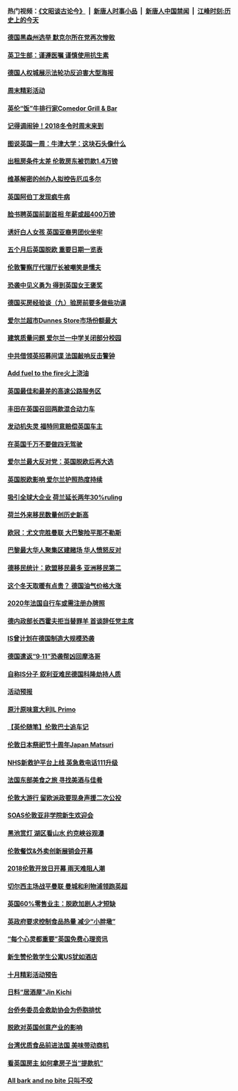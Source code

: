 #### 热门视频：[《文昭谈古论今》](https://github.com/gfw-breaker/wenzhao/blob/master/README.md?t=10291533) &nbsp;|&nbsp; [新唐人时事小品](https://github.com/gfw-breaker/ntdtv-comedy/blob/master/README.md?t=10291533) &nbsp;|&nbsp; [新唐人中国禁闻](https://github.com/gfw-breaker/ntdtv-news/blob/master/README.md?t=10291533) &nbsp;|&nbsp; [江峰时刻:历史上的今天](https://github.com/gfw-breaker/today-in-history/blob/master/README.md?t=10291533) 

#### [德国黑森州选举 默克尔所在党再次惨败](../pages/nsc974/n10814355.md?t=10291533) 

#### [英卫生部：谨遵医嘱 谨慎使用抗生素](../pages/nsc974/n10814251.md?t=10291533) 

#### [德国人权城展示法轮功反迫害大型海报](../pages/nsc974/n10813515.md?t=10291533) 

#### [周末精彩活动](../pages/nsc974/n10813060.md?t=10291533) 

#### [英伦“饭”牛排行家Comedor Grill & Bar](../pages/nsc974/n10813052.md?t=10291533) 

#### [记得调闹钟！2018冬令时周末来到](../pages/nsc974/n10813042.md?t=10291533) 

#### [图说英国一周：牛津大学：这块石头像什么](../pages/nsc974/n10813028.md?t=10291533) 

#### [出租房条件太差 伦敦房东被罚款1.4万镑](../pages/nsc974/n10813024.md?t=10291533) 

#### [维基解密的创办人拟控告厄瓜多尔](../pages/nsc974/n10813022.md?t=10291533) 

#### [英国阿伯丁发现疯牛病](../pages/nsc974/n10813015.md?t=10291533) 

#### [脸书聘英国前副首相 年薪或超400万镑](../pages/nsc974/n10813003.md?t=10291533) 

#### [诱奸白人女孩 英国亚裔男团伙坐牢](../pages/nsc974/n10812999.md?t=10291533) 

#### [五个月后英国脱欧 重要日期一览表](../pages/nsc974/n10812997.md?t=10291533) 

#### [伦敦警察厅代理厅长被嘲笑是懦夫](../pages/nsc974/n10812994.md?t=10291533) 

#### [恐袭中见义勇为 得到英国女王褒奖](../pages/nsc974/n10812990.md?t=10291533) 

#### [德国买房经验谈（九）验房前要多做些功课](../pages/nsc974/n10810647.md?t=10291533) 

#### [爱尔兰超市Dunnes Store市场份额最大](../pages/nsc974/n10810621.md?t=10291533) 

#### [建筑质量问题 爱尔兰一中学关闭部分校园](../pages/nsc974/n10810599.md?t=10291533) 

#### [中共借领英招募间谍 法国敲响反击警钟](../pages/nsc974/n10808700.md?t=10291533) 

#### [Add fuel to the fire火上浇油](../pages/nsc974/n10808877.md?t=10291533) 

#### [英国最佳和最差的高速公路服务区](../pages/nsc974/n10808870.md?t=10291533) 

#### [丰田在英国召回两款混合动力车](../pages/nsc974/n10808859.md?t=10291533) 

#### [发动机失灵 福特同意赔偿英国车主](../pages/nsc974/n10808842.md?t=10291533) 

#### [在英国千万不要做四无驾驶](../pages/nsc974/n10808828.md?t=10291533) 

#### [爱尔兰最大反对党：英国脱欧后再大选](../pages/nsc974/n10808028.md?t=10291533) 

#### [英国脱欧影响 爱尔兰护照热度持续](../pages/nsc974/n10808001.md?t=10291533) 

#### [吸引全球大企业 荷兰延长两年30%ruling](../pages/nsc974/n10807940.md?t=10291533) 

#### [荷兰外来移民数量创历史新高](../pages/nsc974/n10807850.md?t=10291533) 

#### [欧冠：尤文完胜曼联 大巴黎险平那不勒斯](../pages/nsc974/n10806938.md?t=10291533) 

#### [巴黎最大华人聚集区建赌场 华人愤怒反对](../pages/nsc974/n10805445.md?t=10291533) 

#### [德移民统计：欧盟移民最多 亚洲移民第二](../pages/nsc974/n10805377.md?t=10291533) 

#### [这个冬天取暖有点贵？ 德国油气价格大涨](../pages/nsc974/n10805323.md?t=10291533) 

#### [2020年法国自行车或需注册办牌照](../pages/nsc974/n10805517.md?t=10291533) 

#### [德内政部长西霍夫拒当替罪羊 首谈辞任党主席](../pages/nsc974/n10805185.md?t=10291533) 

#### [IS曾计划在德国制造大规模恐袭](../pages/nsc974/n10803787.md?t=10291533) 

#### [德国遣返“9·11”恐袭帮凶回摩洛哥](../pages/nsc974/n10803883.md?t=10291533) 

#### [自称IS分子 叙利亚难民德国科隆劫持人质](../pages/nsc974/n10803842.md?t=10291533) 

#### [活动预报](../pages/nsc974/n10803032.md?t=10291533) 

#### [原汁原味意大利IL Primo](../pages/nsc974/n10802970.md?t=10291533) 

#### [【英伦随笔】伦敦巴士追车记](../pages/nsc974/n10802956.md?t=10291533) 

#### [伦敦日本祭祀节十周年Japan Matsuri](../pages/nsc974/n10802926.md?t=10291533) 

#### [NHS新救护平台上线 英急救电话111升级](../pages/nsc974/n10802902.md?t=10291533) 

#### [法国东部美食之旅 寻找美酒与佳肴](../pages/nsc974/n10801640.md?t=10291533) 

#### [伦敦大游行 留欧派政要现身声援二次公投](../pages/nsc974/n10801279.md?t=10291533) 

#### [SOAS伦敦亚非学院新生欢迎会](../pages/nsc974/n10800385.md?t=10291533) 

#### [黑池赏灯 湖区看山水 约克峡谷观瀑](../pages/nsc974/n10800379.md?t=10291533) 

#### [伦敦餐饮&外卖创新展销会开幕](../pages/nsc974/n10800370.md?t=10291533) 

#### [2018伦敦开放日开幕 雨天难阻人潮](../pages/nsc974/n10800357.md?t=10291533) 

#### [切尔西主场战平曼联 曼城和利物浦领跑英超](../pages/nsc974/n10799387.md?t=10291533) 

#### [英国60%零售业主：脱欧加剧人才短缺](../pages/nsc974/n10798814.md?t=10291533) 

#### [英政府要求控制食品热量 减少“小胖墩”](../pages/nsc974/n10798915.md?t=10291533) 

#### [“每个心灵都重要”英国免费心理资讯](../pages/nsc974/n10798906.md?t=10291533) 

#### [新生赞伦敦学生公寓US犹如酒店](../pages/nsc974/n10798881.md?t=10291533) 

#### [十月精彩活动预告](../pages/nsc974/n10798869.md?t=10291533) 

#### [日料“居酒屋”Jin Kichi](../pages/nsc974/n10798856.md?t=10291533) 

#### [台侨务委员会救助协会为侨胞排忧](../pages/nsc974/n10798830.md?t=10291533) 

#### [脱欧对英国创意产业的影响](../pages/nsc974/n10798806.md?t=10291533) 

#### [台湾优质食品前进法国 美味带动商机](../pages/nsc974/n10796380.md?t=10291533) 

#### [看英国房主 如何拿房子当“提款机”](../pages/nsc974/n10795639.md?t=10291533) 

#### [All bark and no bite 只叫不咬](../pages/nsc974/n10795626.md?t=10291533) 

